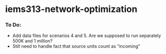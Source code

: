 # iems313-network-optimization

### To Do:
* Add data files for scenarios 4 and 5. Are we supposed to run separately 500K and 1 million?
* Still need to handle fact that source units count as "incoming"
